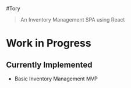 #Tory

>An Inventory Management SPA using React

<h1> Work in Progress </h1>

## Currently Implemented
- Basic Inventory Management MVP
